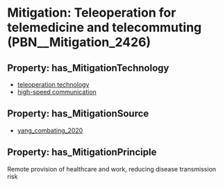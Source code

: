 # Mitigation: __Teleoperation for telemedicine and telecommuting__ (PBN__Mitigation_2426)

## Property: has_MitigationTechnology

* [teleoperation technology](../Technology/PBN__Technology_4495)
* [high-speed communication](../Technology/PBN__Technology_4496)

## Property: has_MitigationSource

* [yang_combating_2020](../Article/PBN__Article_23)

## Property: has_MitigationPrinciple

Remote provision of healthcare and work, reducing disease transmission risk

